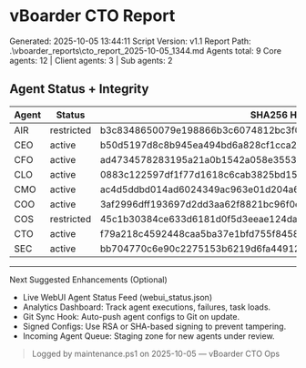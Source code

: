 ﻿# vBoarder CTO Report
Generated: 2025-10-05 13:44:11
Script Version: v1.1
Report Path: .\vboarder_reports\cto_report_2025-10-05_1344.md
Agents total: 9
Core agents: 12 | Client agents: 3 | Sub agents: 2

## Agent Status + Integrity

| Agent | Status | SHA256 Hash |
|-------|--------|-------------|
| AIR | restricted | b3c8348650079e198866b3c6074812bc3f0c0423375d8612e4aaae5c0b228ef8 |
| CEO | active | b50d5197d8c8b945ea494bd6a828cf1cca21a427ef13f279c8b9918ecefbe0b5 |
| CFO | active | ad4734578283195a21a0b1542a058e35533e4876d73ff0eb1d7c77ad67fd6f62 |
| CLO | active | 0883c122597df1f77d1618c6cab3825bd15df620c435b2d4c5dba0266b9e0eb3 |
| CMO | active | ac4d5ddbd014ad6024349ac963e01d204a66311ea985bddf67bd018ecbce4d1e |
| COO | active | 3af2996dff193697d2dd3aa62f8821bc96f0eccda405c0a86ae4aabe461758fc |
| COS | restricted | 45c1b30384ce633d6181d0f5d3eeae124dab9d43ebbe82768d9bf45db28808c6 |
| CTO | active | f79a218c4592448caa5ba37e1bfd755f8458274be5a345a845e87c2811da058b |
| SEC | active | bb704770c6e90c2275153b6219d6fa449125866cc47f887fc535613b39e27a79 |

---
Next Suggested Enhancements (Optional)

- Live WebUI Agent Status Feed (webui_status.json)
- Analytics Dashboard: Track agent executions, failures, task loads.
- Git Sync Hook: Auto-push agent configs to Git on update.
- Signed Configs: Use RSA or SHA-based signing to prevent tampering.
- Incoming Agent Queue: Staging zone for new agents under review.

> Logged by maintenance.ps1 on 2025-10-05 — vBoarder CTO Ops
